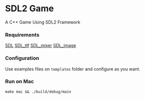 # SDL2 Game
A C++ Game Using SDL2 Framework

### Requirements

[SDL](https://github.com/libsdl-org/SDL/releases)
[SDL_ttf](https://github.com/libsdl-org/SDL_ttf/releases)
[SDL_mixer](https://github.com/libsdl-org/SDL_mixer/releases)
[SDL_image](https://github.com/libsdl-org/SDL_image/releases)

### Configuration

Use examples files on `templates` folder and configure as you want.

### Run on Mac

`make mac && ./build/debug/main`